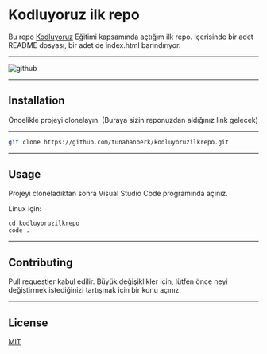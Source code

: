 # Kodluyoruz ilk repo
Bu repo [Kodluyoruz](https://www.kodluyoruz.org/)
Eğitimi kapsamında açtığım ilk repo. İçerisinde bir adet README dosyası, bir adet de index.html barındırıyor.
 ***
 ![github](https://mir-s3-cdn-cf.behance.net/project_modules/max_1200/5eeea355389655.59822ff824b72.gif)
***
## Installation

Öncelikle projeyi clonelayın. (Buraya sizin reponuzdan aldığınız link gelecek)
***
```bash
git clone https://github.com/tunahanberk/kodluyoruzilkrepo.git
```
***

## Usage

Projeyi cloneladıktan sonra Visual Studio Code programında açınız.

Linux için:
```linux
cd kodluyoruzilkrepo
code .
```
***
## Contributing
Pull requestler kabul edilir. Büyük değişiklikler için, lütfen önce neyi değiştirmek istediğinizi tartışmak için bir konu açınız.
***
## License
[MIT](https://choosealicense.com/licenses/mit/)
